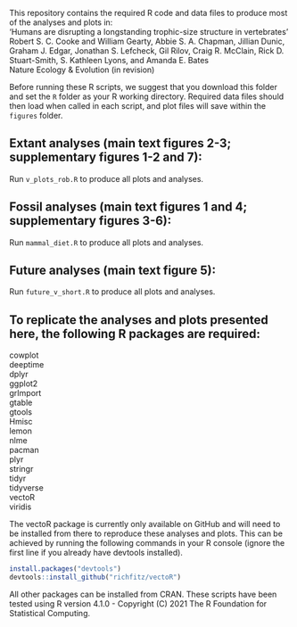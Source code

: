 This repository contains the required R code and data files to produce most of the analyses and plots in:  
‘Humans are disrupting a longstanding trophic-size structure in vertebrates’   
Robert S. C. Cooke and William Gearty, Abbie S. A. Chapman, Jillian Dunic, Graham J. Edgar, Jonathan S. Lefcheck, Gil Rilov, Craig R. McClain, Rick D. Stuart-Smith, S. Kathleen Lyons, and Amanda E. Bates  
Nature Ecology & Evolution (in revision)
  
Before running these R scripts, we suggest that you download this folder and set the `R` folder as your R working directory. Required data files should then load when called in each script, and plot files will save within the `figures` folder.

## Extant analyses (main text figures 2-3; supplementary figures 1-2 and 7):  
Run `v_plots_rob.R` to produce all plots and analyses.

## Fossil analyses (main text figures 1 and 4; supplementary figures 3-6):  
Run `mammal_diet.R` to produce all plots and analyses. 

## Future analyses (main text figure 5):  
Run `future_v_short.R` to produce all plots and analyses. 

## To replicate the analyses and plots presented here, the following R packages are required:
cowplot  
deeptime  
dplyr  
ggplot2  
grImport  
gtable  
gtools  
Hmisc  
lemon  
nlme  
pacman  
plyr  
stringr  
tidyr  
tidyverse  
vectoR  
viridis  

The vectoR package is currently only available on GitHub and will need to be installed from there to reproduce
these analyses and plots. This can be achieved by running the following commands in your R console (ignore the first line 
if you already have devtools installed).  
```r
install.packages("devtools")  
devtools::install_github("richfitz/vectoR")
```

  
All other packages can be installed from CRAN. These scripts have been tested using R version 4.1.0 - 
Copyright (C) 2021 The R Foundation for Statistical Computing.
